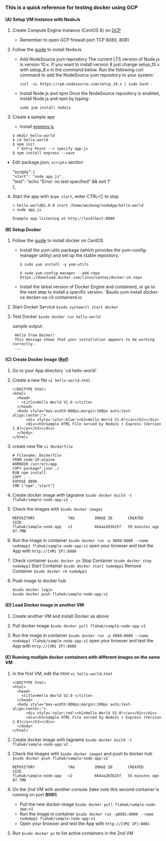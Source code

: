 ### This is a quick reference for testing docker using GCP 

#### (A) Setup VM Instance with NodeJs
1. Create Compute Engine Instance (CentOS 8) on [GCP](https://cloud.google.com/compute/docs/instances/create-start-instance)
   * Remember to open GCP firewall port TCP 8080, 8081

2. Follow the [guide](https://linuxize.com/post/how-to-install-node-js-on-centos-7/) to install NodeJs
   - Add NodeSource yum repository
     The current LTS version of Node.js is version 10.x. If you want to install version 8 just change setup_10.x with setup_8.x in the command below.
     Run the following curl command to add the NodeSource yum repository to your system:

     `curl -sL https://rpm.nodesource.com/setup_10.x | sudo bash -`
     
   - Install Node.js and npm
     Once the NodeSource repository is enabled, install Node.js and npm by typing:
     
     `sudo yum install nodejs`
     
3. Create a sample app
   - Install [express js](https://expressjs.com/en/starter/installing.html)
   ```
   $ mkdir hello-world
   $ cd hello-world
   $ npm init
     * Entry Point --> specify app.js
   $ npm install express --save  
   ```  
  - Edit package.json, `scripts` section
  
    "scripts": {  
      `"start": "node app.js",`       
          "test": "echo \"Error: no test specified\" && exit 1"  
      },

4. Start the app with `$npm start`, enter CTRL+C to stop
   ```
   > hello-world@1.0.0 start /home/weikeng/nodeApp/hello-world
   > node app.js

   Example app listening at http://localhost:8080
   ```
   
#### (B) Setup Docker
1. Follow the [guide](https://docs.docker.com/engine/install/centos/) to install docker on CentOS
   - Install the yum-utils package (which provides the yum-config-manager utility) and set up the stable repository.
     ```
     $ sudo yum install -y yum-utils
 
     $ sudo yum-config-manager --add-repo https://download.docker.com/linux/centos/docker-ce.repo
     ```

   - Install the latest version of Docker Engine and containerd, or go to the next step to install a specific version:
      `$sudo yum install docker-ce docker-ce-cli containerd.io 

2. Start Docker Service
   `$sudo systemctl start docker`

3. Test Docker
   `$sudo docker run hello-world` 
     
   sample output:
   ```
    Hello from Docker!
    This message shows that your installation appears to be working correctly.
    ...
   ```
#### (C) Create Docker Image ([Ref](https://stackify.com/docker-build-a-beginners-guide-to-building-docker-images/))
1. Go to your App directory `cd hello-world'

2. Create a new file `vi hello-world.html` 
   ```
   <!DOCTYPE html>
   <html>
     <head>
       <title>Hello World V1.0 </title>
     </head>
     <body style="max-width:800px;margin:100px auto;text-align:center;">
         <div style='color:blue'><h2>Hello World V1.0!</a></h2></div>
         <div><h3>Sample HTML File served by NodeJs + Express (Version 1.0)</a></h3></div>
     </body>
   </html>  
   ```
3. create new file `vi Dockerfile`
   ```
   # Filename: Dockerfile
   FROM node:10-alpine
   WORKDIR /usr/src/app
   COPY package*.json ./
   RUN npm install
   COPY . .
   EXPOSE 8080
   CMD ["npm","start"]
   ```

4. Create docker image with tagname
   `$sudo docker build -t flahwk/sample-node-app:v1 .`
       
5. Check the images with `$sudo docker images`
   ```
   REPOSITORY               TAG         IMAGE ID       CREATED          SIZE
   flahwk/sample-node-app   v1          664aa203625f   59 minutes ago   87.7MB
   ```
6. Run the image in container
   `$sudo docker run -p 8080:8080 --name nodeApp1 flahwk/sample-node-app:v1`
   open your browser and test the App with `http://[VM1 IP]:8080`  
  
7. Check container `$sudo docker ps`
   Stop Container `$sudo docker stop nodeApp1`
   Start Container `$sudo docker start nodeApp1`
   Remove Container `$sudo docker rm nodeApp1`
   
8. Push image to docker hub 
   ```
   $sudo docker login
   $sudo docker push flahwk/sample-node-app:v1
   ```

#### (D) Load Docker image in another VM
1. Create another VM and install Docker as above

2. Pull docker image `$sudo docker pull flahwk/sample-node-app:v1`

3. Run the image in container
   `$sudo docker run -p 8080:8080 --name nodeApp1 flahwk/sample-node-app:v1`
   open your browser and test the App with `http://[VM2 IP]:8080` 

#### (E) Running mutliple docker containers with different images on the same VM
1. In the first VM, edit the html `vi hello-world.html` 
   ```
   <!DOCTYPE html>
   <html>
     <head>
       <title>Hello World V2.0 </title>
     </head>
     <body style="max-width:800px;margin:100px auto;text-align:center;">
         <div style='color:red'><h2>Hello World V2.0!</a></h2></div>
         <div><h3>Sample HTML File served by NodeJs + Express (Version 2.0)</a></h3></div>
     </body>
   </html>  
   ``` 
2. Create docker image with tagname
   `$sudo docker build -t flahwk/sample-node-app:v2 .`
       
3. Check the images with `$sudo docker images` and push to docker hub `$sudo docker push flahwk/sample-node-app:v2`
   ```
   REPOSITORY               TAG         IMAGE ID       CREATED          SIZE
   flahwk/sample-node-app   v2          664aa203625f   55 minutes ago   87.7MB
   ```
4. On the 2nd VM with another console (take note this second container is running on port **8081**)
   - Pull the new docker image `$sudo docker pull flahwk/sample-node-app:v2` 
   - Run the image in container  `$sudo docker run -p8081:8080 --name nodeApp1 flahwk/sample-node-app:v1`
   - Open your browser and test the App with `http://[VM2 IP]:8081`    
   
5. Run `$sudo docker ps` to list active containers in the 2nd VM   
